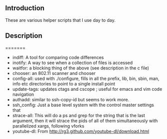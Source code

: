 ## Introduction
These are various helper scripts that I use day to day.

## Description

=======
 * indiff: A tool for comparing code differences
 * inotify: A way to see when a collection of files is accessed
 * waitfor: a blocking thing of the above (see description in the c file)
 * chooser: an 802.11 scanner and chooser
 * config-all: used with ./configure, fills in all the prefix, lib, bin, sbin, man, info etc directories to point to a single install point
 * update-tags: updates ctags and cscope ; useful for emacs and vim code navigation
 * authadd: similar to ssh-copy-id but seems to work more.
 * ssh_config: Just a base level system with the control master settings that
 * strace-all: This will do a ps and grep for the string that is the last argument, then it will strace the pids of all of them simultaneously with parallelized xargs, following vforks
  * youtube-dl: From http://rg3.github.com/youtube-dl/download.html
